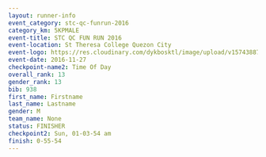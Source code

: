 ```yaml
---
layout: runner-info 
event_category: stc-qc-funrun-2016 
category_km: 5KPMALE 
event-title: STC QC FUN RUN 2016 
event-location: St Theresa College Quezon City 
event-logo: https://res.cloudinary.com/dykbosktl/image/upload/v1574388789/Logo/Fun_Run_Poster_tgejen.jpg 
event-date: 2016-11-27 
checkpoint-name2: Time Of Day 
overall_rank: 13
gender_rank: 13
bib: 938
first_name: Firstname
last_name: Lastname
gender: M
team_name: None
status: FINISHER
checkpoint2: Sun, 01-03-54 am
finish: 0-55-54
---
```

